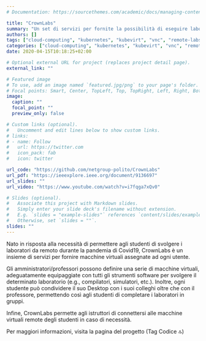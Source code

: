 ```yaml
---
# Documentation: https://sourcethemes.com/academic/docs/managing-content/

title: "CrownLabs"
summary: "Un set di servizi per fornite la possibilità di eseguire laboratori da remoto attraverso macchine virtuali assegnate per utente."
authors: []
tags: ["cloud-computing", "kubernetes", "kubevirt", "vnc", "remote-labs"]
categories: ["cloud-computing", "kubernetes", "kubevirt", "vnc", "remote-labs"]
date: 2020-04-15T10:18:25+02:00

# Optional external URL for project (replaces project detail page).
external_link: ""

# Featured image
# To use, add an image named `featured.jpg/png` to your page's folder.
# Focal points: Smart, Center, TopLeft, Top, TopRight, Left, Right, BottomLeft, Bottom, BottomRight.
image:
  caption: ""
  focal_point: ""
  preview_only: false

# Custom links (optional).
#   Uncomment and edit lines below to show custom links.
# links:
# - name: Follow
#   url: https://twitter.com
#   icon_pack: fab
#   icon: twitter

url_code: "https://github.com/netgroup-polito/CrownLabs"
url_pdf: "https://ieeexplore.ieee.org/document/9136697"
url_slides: ""
url_video: "https://www.youtube.com/watch?v=i7fqga7xQv0"

# Slides (optional).
#   Associate this project with Markdown slides.
#   Simply enter your slide deck's filename without extension.
#   E.g. `slides = "example-slides"` references `content/slides/example-slides.md`.
#   Otherwise, set `slides = ""`.
slides: ""
---
```


Nato in risposta alla necessità di permettere agli studenti di svolgere i laboratori da remoto durante la pandemia di Covid19, CrownLabs è un insieme di servizi per fornire macchine virtuali assegnate ad ogni utente.

Gli amministratori/professori possono definire una serie di macchine virtuali, adeguatamente equipaggiate con tutti gli strumenti software per svolgere il determinato laboratorio (e.g., compilatori, simulatori, etc.). Inoltre, ogni studente può condividere il suo Desktop con i suoi colleghi oltre che con il professore, permettendo così agli studenti di completare i laboratori in gruppi.

Infine, CrownLabs permette agli istruttori di connettersi alle macchine virtuali remote degli studenti in caso di necessità.

Per maggiori informazioni, visita la pagina del progetto (Tag Codice 🔝)
